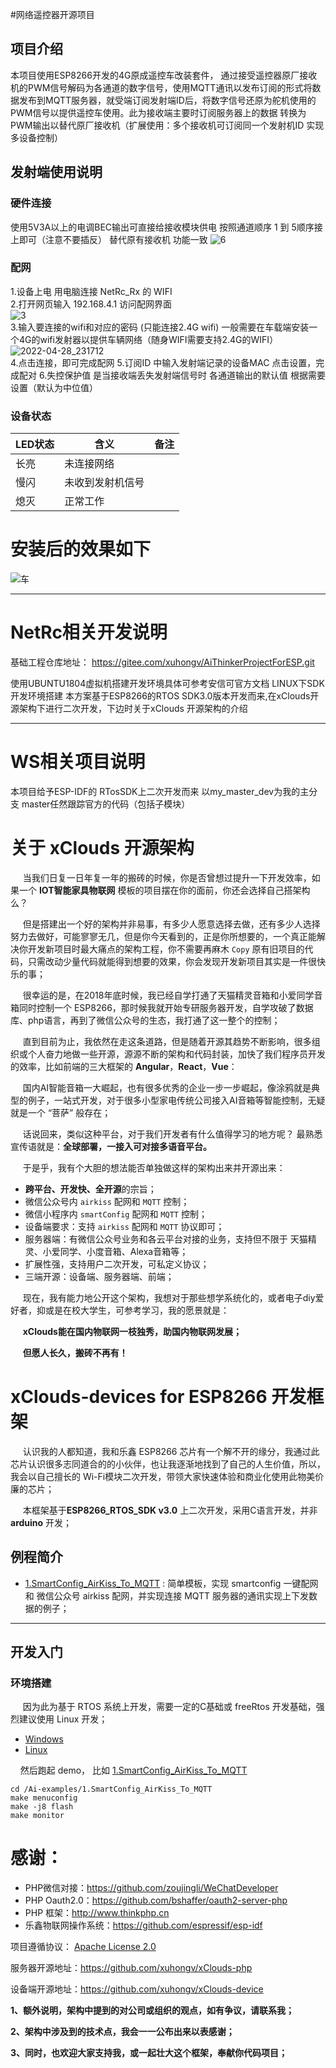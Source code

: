 #网络遥控器开源项目
## 项目介绍
本项目使用ESP8266开发的4G原成遥控车改装套件， 通过接受遥控器原厂接收机的PWM信号解码为各通道的数字信号，使用MQTT通讯以发布订阅的形式将数据发布到MQTT服务器，就受端订阅发射端ID后，将数字信号还原为舵机使用的PWM信号以提供遥控车使用。此为接收端主要时订阅服务器上的数据 转换为PWM输出以替代原厂接收机（扩展使用：多个接收机可订阅同一个发射机ID 实现多设备控制）
## 发射端使用说明
### 硬件连接
使用5V3A以上的电调BEC输出可直接给接收模块供电
按照通道顺序 1 到 5顺序接上即可（注意不要插反） 替代原有接收机 功能一致
![6](https://user-images.githubusercontent.com/63451966/166128608-54e4bcef-1c61-4e4c-a513-6086439db2d4.jpg)
### 配网
1.设备上电 用电脑连接 NetRc_Rx 的 WIFI \
2.打开网页输入 192.168.4.1 访问配网界面 \
![3](https://user-images.githubusercontent.com/63451966/166128612-a877a94c-bf7d-4849-873c-58037b7af802.png)
<br />
3.输入要连接的wifi和对应的密码 (只能连接2.4G wifi) 
一般需要在车载端安装一个4G的wifi发射器以提供车辆网络（随身WIFI需要支持2.4G的WIFI）
![2022-04-28_231712](https://user-images.githubusercontent.com/63451966/166128621-f1d2fbaf-0cbb-49ef-844f-ca75315114dd.png) 
<br />
4.点击连接，即可完成配网
5.订阅ID 中输入发射端记录的设备MAC 点击设置，完成配对
6.失控保护值 是当接收端丢失发射端信号时 各通道输出的默认值 根据需要设置（默认为中位值）
### 设备状态

| LED状态 | 含义 | 备注 |
| --- | --- | --- |
| 长亮 | 未连接网络 |  |
| 慢闪 | 未收到发射机信号 |  |
| 熄灭 | 正常工作 |  |


# 安装后的效果如下
![车](https://user-images.githubusercontent.com/63451966/166128641-b98245c3-4bae-4651-ab82-18f32c0f2b02.jpg)

-------------------------------------
# NetRc相关开发说明
基础工程仓库地址： https://gitee.com/xuhongv/AiThinkerProjectForESP.git

使用UBUNTU1804虚拟机搭建开发环境具体可参考安信可官方文档 LINUX下SDK开发环境搭建 本方案基于ESP8266的RTOS SDK3.0版本开发而来,在xClouds开源架构下进行二次开发，下边时关于xClouds 开源架构的介绍

-------------------------------------
# WS相关项目说明
本项目给予ESP-IDF的 RTosSDK上二次开发而来 以my_master_dev为我的主分支 master任然跟踪官方的代码（包括子模块）

# 关于  xClouds 开源架构

&nbsp;&nbsp;&nbsp;&nbsp; 当我们日复一日年复一年的搬砖的时候，你是否曾想过提升一下开发效率，如果一个  **IOT智能家具物联网**  模板的项目摆在你的面前，你还会选择自己搭架构么？

 &nbsp;&nbsp;&nbsp;&nbsp; 但是搭建出一个好的架构并非易事，有多少人愿意选择去做，还有多少人选择努力去做好，可能寥寥无几，但是你今天看到的，正是你所想要的，一个真正能解决你开发新项目时最大痛点的架构工程，你不需要再麻木 ``Copy`` 原有旧项目的代码，只需改动少量代码就能得到想要的效果，你会发现开发新项目其实是一件很快乐的事；

&nbsp;&nbsp;&nbsp;&nbsp; 很幸运的是，在2018年底时候，我已经自学打通了天猫精灵音箱和小爱同学音箱同时控制一个 ESP8266，那时候我就开始专研服务器开发，自学攻破了数据库、php语言，再到了微信公众号的生态，我打通了这一整个的控制；

&nbsp;&nbsp;&nbsp;&nbsp;  直到目前为止，我依然在走这条道路，但是随着开源其趋势不断影响，很多组织或个人奋力地做一些开源，源源不断的架构和代码封装，加快了我们程序员开发的效率，比如前端的三大框架的 **Angular**，**React**，**Vue**：


&nbsp;&nbsp;&nbsp;&nbsp;  国内AI智能音箱一大崛起，也有很多优秀的企业一步一步崛起，像涂鸦就是典型的例子，一站式开发，对于很多小型家电传统公司接入AI音箱等智能控制，无疑就是一个 “菩萨” 般存在；

&nbsp;&nbsp;&nbsp;&nbsp;  话说回来，类似这种平台，对于我们开发者有什么值得学习的地方呢？ 最熟悉宣传语就是：**全球部署，一接入可对接多语音平台。**

&nbsp;&nbsp;&nbsp;&nbsp;  于是乎，我有个大胆的想法能否单独做这样的架构出来并开源出来：

- **跨平台、开发快、全开源**的宗旨；
- 微信公众号内 `airkiss` 配网和 `MQTT` 控制；
- 微信小程序内 `smartConfig` 配网和 `MQTT` 控制；
- 设备端要求：支持 `airkiss` 配网和 `MQTT` 协议即可；
- 服务器端：有微信公众号业务和各云平台对接的业务，支持但不限于 天猫精灵、小爱同学、小度音箱、Alexa音箱等；
- 扩展性强，支持用户二次开发，可私定义协议；
- 三端开源：设备端、服务器端、前端；

&nbsp;&nbsp;&nbsp;&nbsp;  现在，我有能力地公开这个架构，我想对于那些想学系统化的，或者电子diy爱好者，抑或是在校大学生，可参考学习，我的愿景就是：

&nbsp;&nbsp;&nbsp;&nbsp; **xClouds能在国内物联网一枝独秀，助国内物联网发展；**

&nbsp;&nbsp;&nbsp;&nbsp; **但愿人长久，搬砖不再有！**



# xClouds-devices for  ESP8266  开发框架


&nbsp;&nbsp;&nbsp;&nbsp;  认识我的人都知道，我和乐鑫 ESP8266 芯片有一个解不开的缘分，我通过此芯片认识很多志同道合的的小伙伴，也让我逐渐地找到了自己的人生价值，所以，我会以自己擅长的 Wi-Fi模块二次开发，带领大家快速体验和商业化使用此物美价廉的芯片；


&nbsp;&nbsp;&nbsp;&nbsp;  本框架基于**ESP8266_RTOS_SDK v3.0** 上二次开发，采用C语言开发，并非 **arduino** 开发；

## 例程简介

* [1.SmartConfig_AirKiss_To_MQTT](./Ai-examples/1.SmartConfig_AirKiss_To_MQTT) : 简单模板，实现 smartconfig 一键配网 和 微信公众号 airkiss 配网，并实现连接 MQTT 服务器的通讯实现上下发数据的例子；

---

## 开发入门

### 环境搭建

&nbsp;&nbsp;&nbsp;&nbsp;  因为此为基于 RTOS 系统上开发，需要一定的C基础或 freeRtos 开发基础，强烈建议使用 Linux 开发；

* [Windows](https://aithinker.blog.csdn.net/article/details/104390508)
* [Linux](https://xuhong.blog.csdn.net/article/details/104736261)

&nbsp;&nbsp;&nbsp;&nbsp;然后跑起 demo， 比如 [1.SmartConfig_AirKiss_To_MQTT](./Ai-examples/1.SmartConfig_AirKiss_To_MQTT)

```
cd /Ai-examples/1.SmartConfig_AirKiss_To_MQTT
make menuconfig
make -j8 flash 
make monitor
```

# 感谢：

- PHP微信对接：https://github.com/zoujingli/WeChatDeveloper
- PHP Oauth2.0：https://github.com/bshaffer/oauth2-server-php
- PHP 框架：http://www.thinkphp.cn
- 乐鑫物联网操作系统：https://github.com/espressif/esp-idf

项目遵循协议： [Apache License 2.0](http://www.apache.org/licenses/LICENSE-2.0.html)

服务器开源地址：https://github.com/xuhongv/xClouds-php

设备端开源地址：https://github.com/xuhongv/xClouds-device

**1、额外说明，架构中提到的对公司或组织的观点，如有争议，请联系我；**

**2、架构中涉及到的技术点，我会一一公布出来以表感谢；**

**3、同时，也欢迎大家支持我，或一起壮大这个框架，奉献你代码项目；**
